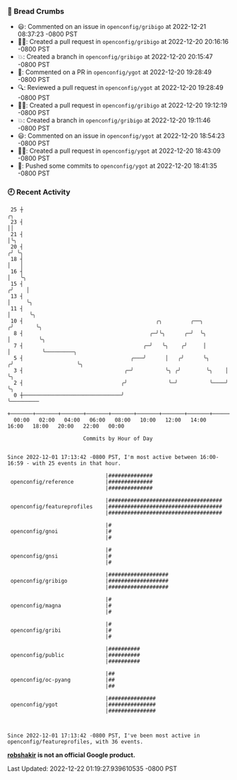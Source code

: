 ### 🍞 Bread Crumbs

 * 😃: Commented on an issue in `openconfig/gribigo` at 2022-12-21 08:37:23 -0800 PST
 * ✍🏼: Created a pull request in `openconfig/gribigo` at 2022-12-20 20:16:16 -0800 PST
 * 💥: Created a branch in `openconfig/gribigo` at 2022-12-20 20:15:47 -0800 PST
 * 💬: Commented on a PR in  `openconfig/ygot` at 2022-12-20 19:28:49 -0800 PST
 * 🔍: Reviewed a pull request in  `openconfig/ygot` at 2022-12-20 19:28:49 -0800 PST
 * ✍🏼: Created a pull request in `openconfig/gribigo` at 2022-12-20 19:12:19 -0800 PST
 * 💥: Created a branch in `openconfig/gribigo` at 2022-12-20 19:11:46 -0800 PST
 * 😃: Commented on an issue in `openconfig/ygot` at 2022-12-20 18:54:23 -0800 PST
 * ✍🏼: Created a pull request in `openconfig/ygot` at 2022-12-20 18:43:09 -0800 PST
 * 🚢: Pushed some commits to `openconfig/ygot` at 2022-12-20 18:41:35 -0800 PST

### 🕘 Recent Activity
```
 25 ┼                                                                    ╭╮
 23 ┤                                                                    ││
 21 ┤                                                                    │╰╮
 20 ┤                                                                   ╭╯ ╰╮
 18 ┤                                                                   │   │
 16 ┤                                                                   │   ╰╮
 15 ┤                                                                  ╭╯    │
 13 ┤                                                                  │     ╰╮
 11 ┤                                                                  │      ╰╮
 10 ┤                                          ╭╮         ╭──╮        ╭╯       ╰╮
  8 ┤                                        ╭─╯╰╮      ╭─╯  ╰╮       │         ╰╮
  7 ┤                                      ╭─╯   ╰╮    ╭╯     │       │          ╰─────────╮
  5 ┤                                  ╭───╯      │   ╭╯      ╰╮     ╭╯                    ╰╮
  3 ┤                                ╭─╯          ╰╮ ╭╯        ╰╮    │                      ╰╮
  2 ┤                               ╭╯             ╰─╯          ╰────╯                       ╰╮
  0 ┼───────────────────────────────╯                                                         ╰─────────
    +───────+───────+───────+───────+───────+───────+───────+───────+───────+───────+───────+───────+────
  00:00   02:00   04:00   06:00   08:00   10:00   12:00   14:00   16:00   18:00   20:00   22:00   00:00   

						Commits by Hour of Day


Since 2022-12-01 17:13:42 -0800 PST, I'm most active between 16:00-16:59 - with 25 events in that hour.

```



```
                               |##############
 openconfig/reference          |##############
                               |##############

                               |####################################
 openconfig/featureprofiles    |####################################
                               |####################################

                               |#
 openconfig/gnoi               |#
                               |#

                               |#
 openconfig/gnsi               |#
                               |#

                               |###################
 openconfig/gribigo            |###################
                               |###################

                               |#
 openconfig/magna              |#
                               |#

                               |#
 openconfig/gribi              |#
                               |#

                               |##########
 openconfig/public             |##########
                               |##########

                               |##
 openconfig/oc-pyang           |##
                               |##

                               |###############
 openconfig/ygot               |###############
                               |###############



Since 2022-12-01 17:13:42 -0800 PST, I've been most active in openconfig/featureprofiles, with 36 events.

```
**[robshakir](mailto:robjs@google.com) is not an official Google product.**  


Last Updated: 2022-12-22 01:19:27.939610535 -0800 PST
